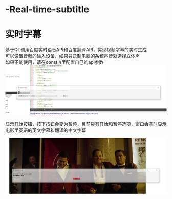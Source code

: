 # -Real-time-subtitle
# 实时字幕
基于QT调用百度实时语音API和百度翻译API，实现视频字幕的实时生成  
可以设置音频的输入设备，如果只录制电脑的系统声音就选择立体声  
如果不能使用，请在const.h里配置自己的api参数  
![Image of Yaktocat](https://github.com/kjctar/Real-time-subtitle/blob/master/1.png)

显示开始按钮，按下按钮会变为暂停，目前只有开始和暂停选项，窗口会实时显示电影里英语的英文字幕和翻译的中文字幕

![Image of Yaktocat](https://github.com/kjctar/Real-time-subtitle/blob/master/2.png)
